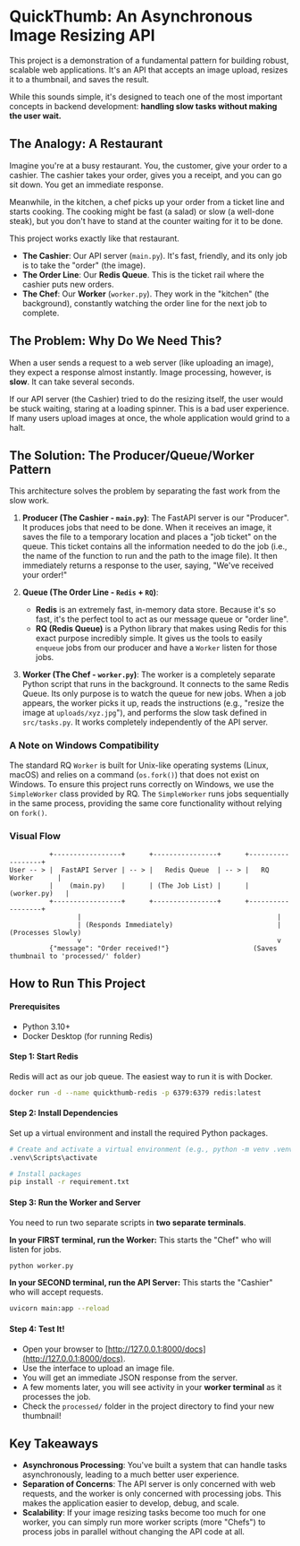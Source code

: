 # QuickThumb: An Asynchronous Image Resizing API

This project is a demonstration of a fundamental pattern for building robust, scalable web applications. It's an API that accepts an image upload, resizes it to a thumbnail, and saves the result.

While this sounds simple, it's designed to teach one of the most important concepts in backend development: **handling slow tasks without making the user wait.**

## The Analogy: A Restaurant

Imagine you're at a busy restaurant. You, the customer, give your order to a cashier. The cashier takes your order, gives you a receipt, and you can go sit down. You get an immediate response.

Meanwhile, in the kitchen, a chef picks up your order from a ticket line and starts cooking. The cooking might be fast (a salad) or slow (a well-done steak), but you don't have to stand at the counter waiting for it to be done.

This project works exactly like that restaurant.

-   **The Cashier**: Our API server (`main.py`). It's fast, friendly, and its only job is to take the "order" (the image).
-   **The Order Line**: Our **Redis Queue**. This is the ticket rail where the cashier puts new orders.
-   **The Chef**: Our **Worker** (`worker.py`). They work in the "kitchen" (the background), constantly watching the order line for the next job to complete.

## The Problem: Why Do We Need This?

When a user sends a request to a web server (like uploading an image), they expect a response almost instantly. Image processing, however, is **slow**. It can take several seconds.

If our API server (the Cashier) tried to do the resizing itself, the user would be stuck waiting, staring at a loading spinner. This is a bad user experience. If many users upload images at once, the whole application would grind to a halt.

## The Solution: The Producer/Queue/Worker Pattern

This architecture solves the problem by separating the fast work from the slow work.

1.  **Producer (The Cashier - `main.py`)**: The FastAPI server is our "Producer". It produces jobs that need to be done. When it receives an image, it saves the file to a temporary location and places a "job ticket" on the queue. This ticket contains all the information needed to do the job (i.e., the name of the function to run and the path to the image file). It then immediately returns a response to the user, saying, "We've received your order!"

2.  **Queue (The Order Line - `Redis` + `RQ`)**:

    -   **Redis** is an extremely fast, in-memory data store. Because it's so fast, it's the perfect tool to act as our message queue or "order line".
    -   **RQ (Redis Queue)** is a Python library that makes using Redis for this exact purpose incredibly simple. It gives us the tools to easily `enqueue` jobs from our producer and have a `Worker` listen for those jobs.

3.  **Worker (The Chef - `worker.py`)**: The worker is a completely separate Python script that runs in the background. It connects to the same Redis Queue. Its only purpose is to watch the queue for new jobs. When a job appears, the worker picks it up, reads the instructions (e.g., "resize the image at `uploads/xyz.jpg`"), and performs the slow task defined in `src/tasks.py`. It works completely independently of the API server.

### A Note on Windows Compatibility

The standard RQ `Worker` is built for Unix-like operating systems (Linux, macOS) and relies on a command (`os.fork()`) that does not exist on Windows. To ensure this project runs correctly on Windows, we use the `SimpleWorker` class provided by RQ. The `SimpleWorker` runs jobs sequentially in the same process, providing the same core functionality without relying on `fork()`.

### Visual Flow

```
          +-----------------+      +----------------+      +------------------+
User -- > |  FastAPI Server | -- > |   Redis Queue  | -- > |   RQ Worker      |
          |    (main.py)    |      | (The Job List) |      |    (worker.py)   |
          +-----------------+      +----------------+      +------------------+
                 |                                                 |
                 | (Responds Immediately)                          | (Processes Slowly)
                 v                                                 v
          {"message": "Order received!"}                     (Saves thumbnail to 'processed/' folder)
```

## How to Run This Project

#### Prerequisites

-   Python 3.10+
-   Docker Desktop (for running Redis)

#### Step 1: Start Redis

Redis will act as our job queue. The easiest way to run it is with Docker.

```bash
docker run -d --name quickthumb-redis -p 6379:6379 redis:latest
```

#### Step 2: Install Dependencies

Set up a virtual environment and install the required Python packages.

```bash
# Create and activate a virtual environment (e.g., python -m venv .venv)
.venv\Scripts\activate

# Install packages
pip install -r requirement.txt
```

#### Step 3: Run the Worker and Server

You need to run two separate scripts in **two separate terminals**.

**In your FIRST terminal, run the Worker:**
This starts the "Chef" who will listen for jobs.

```bash
python worker.py
```

**In your SECOND terminal, run the API Server:**
This starts the "Cashier" who will accept requests.

```bash
uvicorn main:app --reload
```

#### Step 4: Test It!

-   Open your browser to [http://127.0.0.1:8000/docs](http://127.0.0.1:8000/docs).
-   Use the interface to upload an image file.
-   You will get an immediate JSON response from the server.
-   A few moments later, you will see activity in your **worker terminal** as it processes the job.
-   Check the `processed/` folder in the project directory to find your new thumbnail!

## Key Takeaways

-   **Asynchronous Processing**: You've built a system that can handle tasks asynchronously, leading to a much better user experience.
-   **Separation of Concerns**: The API server is only concerned with web requests, and the worker is only concerned with processing jobs. This makes the application easier to develop, debug, and scale.
-   **Scalability**: If your image resizing tasks become too much for one worker, you can simply run more worker scripts (more "Chefs") to process jobs in parallel without changing the API code at all.
